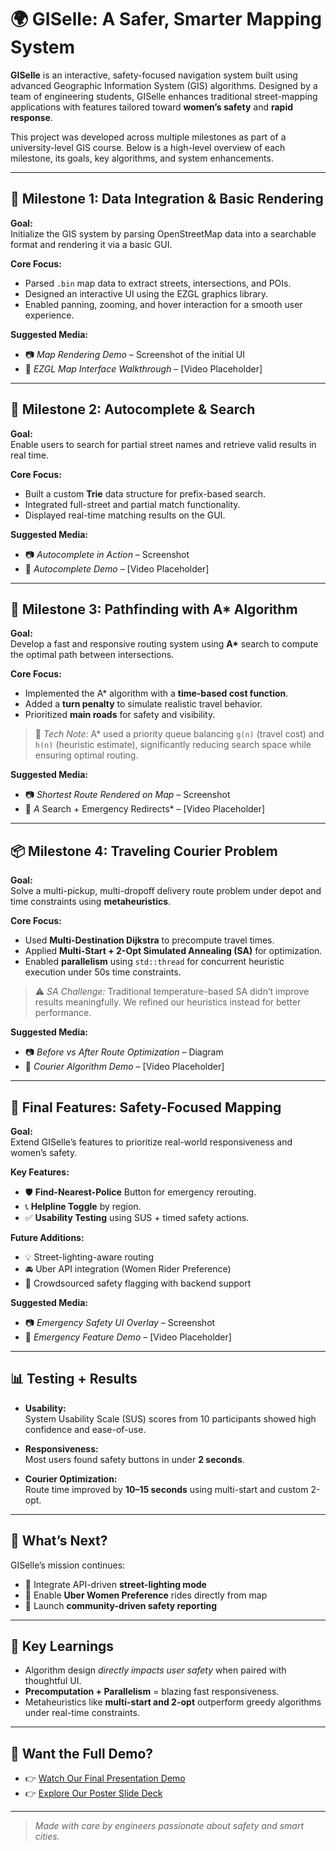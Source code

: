 # 🌍 GISelle: A Safer, Smarter Mapping System

**GISelle** is an interactive, safety-focused navigation system built using advanced Geographic Information System (GIS) algorithms. Designed by a team of engineering students, GISelle enhances traditional street-mapping applications with features tailored toward **women’s safety** and **rapid response**.

This project was developed across multiple milestones as part of a university-level GIS course. Below is a high-level overview of each milestone, its goals, key algorithms, and system enhancements.

---

## 📌 Milestone 1: Data Integration & Basic Rendering

**Goal:**  
Initialize the GIS system by parsing OpenStreetMap data into a searchable format and rendering it via a basic GUI.

**Core Focus:**
- Parsed `.bin` map data to extract streets, intersections, and POIs.
- Designed an interactive UI using the EZGL graphics library.
- Enabled panning, zooming, and hover interaction for a smooth user experience.

**Suggested Media:**
- 📷 *Map Rendering Demo* – Screenshot of the initial UI
- 🎥 *EZGL Map Interface Walkthrough* – [Video Placeholder]

---

## 🧭 Milestone 2: Autocomplete & Search

**Goal:**  
Enable users to search for partial street names and retrieve valid results in real time.

**Core Focus:**
- Built a custom **Trie** data structure for prefix-based search.
- Integrated full-street and partial match functionality.
- Displayed real-time matching results on the GUI.

**Suggested Media:**
- 📷 *Autocomplete in Action* – Screenshot
- 🎥 *Autocomplete Demo* – [Video Placeholder]

---

## 🧠 Milestone 3: Pathfinding with A* Algorithm

**Goal:**  
Develop a fast and responsive routing system using **A\*** search to compute the optimal path between intersections.

**Core Focus:**
- Implemented the A* algorithm with a **time-based cost function**.
- Added a **turn penalty** to simulate realistic travel behavior.
- Prioritized **main roads** for safety and visibility.

> 📌 *Tech Note:* A* used a priority queue balancing `g(n)` (travel cost) and `h(n)` (heuristic estimate), significantly reducing search space while ensuring optimal routing.

**Suggested Media:**
- 📷 *Shortest Route Rendered on Map* – Screenshot
- 🎥 *A* Search + Emergency Redirects* – [Video Placeholder]

---

## 📦 Milestone 4: Traveling Courier Problem

**Goal:**  
Solve a multi-pickup, multi-dropoff delivery route problem under depot and time constraints using **metaheuristics**.

**Core Focus:**
- Used **Multi-Destination Dijkstra** to precompute travel times.
- Applied **Multi-Start + 2-Opt Simulated Annealing (SA)** for optimization.
- Enabled **parallelism** using `std::thread` for concurrent heuristic execution under 50s time constraints.

> ⚠️ *SA Challenge:* Traditional temperature-based SA didn’t improve results meaningfully. We refined our heuristics instead for better performance.

**Suggested Media:**
- 📷 *Before vs After Route Optimization* – Diagram
- 🎥 *Courier Algorithm Demo* – [Video Placeholder]

---

## 🔐 Final Features: Safety-Focused Mapping

**Goal:**  
Extend GISelle’s features to prioritize real-world responsiveness and women’s safety.

**Key Features:**
- 🛡️ **Find-Nearest-Police** Button for emergency rerouting.
- 📞 **Helpline Toggle** by region.
- ✅ **Usability Testing** using SUS + timed safety actions.

**Future Additions:**
- 💡 Street-lighting-aware routing
- 🚘 Uber API integration (Women Rider Preference)
- 📍 Crowdsourced safety flagging with backend support

**Suggested Media:**
- 📷 *Emergency Safety UI Overlay* – Screenshot
- 🎥 *Emergency Feature Demo* – [Video Placeholder]

---

## 📊 Testing + Results

- **Usability:**  
  System Usability Scale (SUS) scores from 10 participants showed high confidence and ease-of-use.

- **Responsiveness:**  
  Most users found safety buttons in under **2 seconds**.

- **Courier Optimization:**  
  Route time improved by **10–15 seconds** using multi-start and custom 2-opt.

---

## 🔮 What’s Next?

GISelle’s mission continues:
- 🌃 Integrate API-driven **street-lighting mode**
- 🚗 Enable **Uber Women Preference** rides directly from map
- 🧭 Launch **community-driven safety reporting**

---

## 🧠 Key Learnings

- Algorithm design *directly impacts user safety* when paired with thoughtful UI.
- **Precomputation + Parallelism** = blazing fast responsiveness.
- Metaheuristics like **multi-start and 2-opt** outperform greedy algorithms under real-time constraints.

---

## 🎥 Want the Full Demo?

- 👉 [Watch Our Final Presentation Demo](#)
- 👉 [Explore Our Poster Slide Deck](#)

---

> _Made with care by engineers passionate about safety and smart cities._
